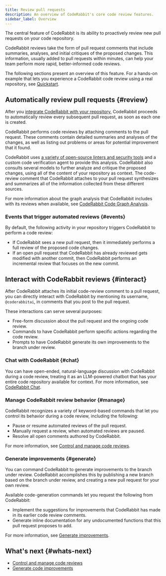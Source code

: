 ```yaml
---
title: Review pull requests
description: An overview of CodeRabbit's core code review features.
sidebar_label: Overview
---
```


The central feature of CodeRabbit is its ability to proactively review
new pull requests on your code repository.

CodeRabbit reviews take the form of pull request comments that
include summaries, analyses, and initial critiques of the proposed changes.
This information, usually added to pull requests within minutes, can help your team perform more rapid, better-informed code reviews.

The following sections present an overview of this feature. For a hands-on example that lets you experience a CodeRabbit code review using
a real repository, see [Quickstart](/getting-started/quickstart).

## Automatically review pull requests {#review}

After you [integrate CodeRabbit with your repository](/platforms), CodeRabbit proceeds
to automatically review every subsequent pull request, as soon as each one is created.

CodeRabbit performs code reviews by attaching comments to the pull request.
These comments contain detailed summaries and analyses of the changes,
as well as listing out problems or areas for potential improvement that it found.

CodeRabbit uses [a variety of open-source linters and security tools](/tools) and a custom
code verification agent to provide this analysis. CodeRabbit
also consults several models to further analyze and critique the proposed changes,
using all of the content of your repository as context. The code-review comment that CodeRabbit attaches
to your pull request synthesizes and summarizes all of the information collected from these different sources.

For more information about the graph analysis that CodeRabbit includes with its reviews
when available, see [CodeRabbit Code Graph Analysis](/integrations/code-graph-analysis).

### Events that trigger automated reviews {#events}

By default, the following activity in your repository triggers CodeRabbit to
perform a code review:

- If CodeRabbit sees a new pull request, then it immediately performs a full review
  of the proposed code changes.
- If an open pull request that CodeRabbit has already reviewed gets modified with another
  commit, then CodeRabbit performs an incremental review that focuses on the new commit.

## Interact with CodeRabbit reviews {#interact}

After CodeRabbit attaches its initial code-review comment to a pull request, you can
directly interact with CodeRabbit by mentioning its username, `@coderabbitai`, in comments
that you post to the pull request.

These interactions can serve several purposes:

- Free-form discussion about the pull request and the ongoing code review.
- Commands to have CodeRabbit perform specific actions regarding the code review.
- Prompts to have CodeRabbit generate its own improvements to the branch under review.

### Chat with CodeRabbit {#chat}

You can have open-ended, natural-language discussion with CodeRabbit during a code review, treating it
as an LLM-powered chatbot that has your entire code repository available for context. For more information, see [CodeRabbit Chat](/guides/agent_chat).

### Manage CodeRabbit review behavior {#manage}

CodeRabbit recognizes a variety of keyword-based commands that let you control its
behavior during a code review, including the following:

- Pause or resume automated reviews of the pull request.
- Manually request a review, when automated reviews are paused.
- Resolve all open comments authored by CodeRabbit.

For more information, see [Control and manage code reviews](/guides/commands).

### Generate improvements {#generate}

You can command CodeRabbit to generate improvements to the branch under review.
CodeRabbit accomplishes this by publishing a new branch based on the branch under review,
and creating a new pull request for your own review.

Available code-generation commands let you request the following from CodeRabbit:

- Implement the suggestions for improvements that CodeRabbit has made in its earlier code review comments.
- Generate inline documentation for any undocumented functions that this pull request proposes to add.

For more information, see [Generate improvements](/guides/generate-improvements).

## What's next {#whats-next}

- [Control and manage code reviews](/guides/commands)
- [Generate code improvements](/guides/generate-improvements)
